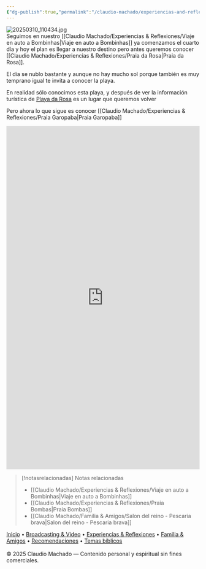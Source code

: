 ```yaml
---
{"dg-publish":true,"permalink":"/claudio-machado/experiencias-and-reflexiones/praia-da-rosa/","tags":["playa","bombinhas","viajes","automóvil","Brasil"]}
---
```



![20250310_110434.jpg](/img/user/07%20-%20Personal/Im%C3%A1genes/20250310_110434.jpg)  
Seguimos en nuestro [[Claudio Machado/Experiencias & Reflexiones/Viaje en auto a Bombinhas\|Viaje en auto a Bombinhas]] ya comenzamos el cuarto día y hoy el plan es llegar a nuestro destino pero antes queremos conocer [[Claudio Machado/Experiencias & Reflexiones/Praia da Rosa\|Praia da Rosa]].

El día se nublo bastante y aunque no hay mucho sol porque también es muy temprano igual te invita a conocer la playa.

En realidad sólo conocimos esta playa,  y después de ver la información turística de [Playa da Rosa](https://idolink.com.br/mapaturisticorosaeibiraquera2024) es un lugar que queremos volver 

Pero ahora lo que sigue es conocer [[Claudio Machado/Experiencias & Reflexiones/Praia Garopaba\|Praia Garopaba]]


<div style="position: relative; width: 100%; padding-bottom: 177.78%; height: 0; overflow: hidden;">
  <iframe 
    style="position: absolute; top: 0; left: 0; width: 100%; height: 100%;" 
    src="https://youtube.com/embed/epSpyvuv4uA" 
    frameborder="0" allowfullscreen>
  </iframe>
</div>


> [!notasrelacionadas] Notas relacionadas
> - [[Claudio Machado/Experiencias & Reflexiones/Viaje en auto a Bombinhas\|Viaje en auto a Bombinhas]]
> - [[Claudio Machado/Experiencias & Reflexiones/Praia Bombas\|Praia Bombas]]
> - [[Claudio Machado/Familia & Amigos/Salon del reino - Pescaria brava\|Salon del reino - Pescaria brava]]

<div class="pie-simple">
  <a href="https://mis-apuntes-psi.vercel.app/">Inicio</a> •
  <a href="https://mis-apuntes-psi.vercel.app/claudio-machado/brodcasting-and-videos/principial-brodcasting-and-video/">Broadcasting & Video</a> •
  <a href="https://mis-apuntes-psi.vercel.app/claudio-machado/experiencias-and-reflexiones/experiencias-and-reflexiones/">Experiencias & Reflexiones</a> •
  <a href="https://mis-apuntes-psi.vercel.app/claudio-machado/familia-and-amigos/familia-and-amigos/">Familia & Amigos</a> •
  <a href="https://mis-apuntes-psi.vercel.app/claudio-machado/recomendaciones/recomendaciones/">Recomendaciones</a> •
  <a href="https://mis-apuntes-psi.vercel.app/claudio-machado/temas-biblicos/temas-biblicos/">Temas bíblicos</a>
  <br><br>
  <span class="legal">© 2025 Claudio Machado — Contenido personal y espiritual sin fines comerciales.</span>
</div>